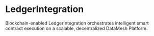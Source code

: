 # LedgerIntegration
Blockchain-enabled LedgerIntegration orchestrates intelligent smart contract execution on a scalable, decentralized DataMesh Platform.
